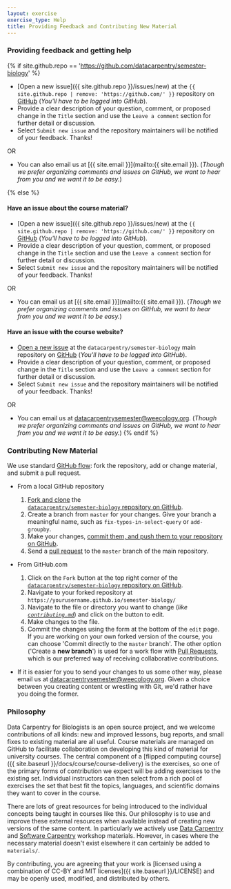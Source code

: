 ```yaml
---
layout: exercise
exercise_type: Help
title: Providing Feedback and Contributing New Material
---
```


### Providing feedback and getting help
{% if site.github.repo == 'https://github.com/datacarpentry/semester-biology' %}
- [Open a new issue]({{ site.github.repo }}/issues/new) at the `{{ site.github.repo | remove: 'https://github.com/' }}` repository on [GitHub](http://github.com) (*You'll have to be logged into GitHub*).
- Provide a clear description of your question, comment, or proposed change in 
the `Title` section and use the `Leave a comment` section for further detail or discussion. 
- Select `Submit new issue` and the repository maintainers will be notified of your feedback. Thanks!

OR

- You can also email us at [{{ site.email }}](mailto:{{ site.email }}). (*Though we prefer organizing comments and issues on GitHub, we want to hear from you and we want it to be easy.*)

{% else %}
#### Have an issue about the course material?
- [Open a new issue]({{ site.github.repo }}/issues/new) at the `{{ site.github.repo | remove: 'https://github.com/' }}` repository on [GitHub](http://github.com) (*You'll have to be logged into GitHub*).
- Provide a clear description of your question, comment, or proposed change in 
the `Title` section and use the `Leave a comment` section for further detail or discussion. 
- Select `Submit new issue` and the repository maintainers will be notified of your feedback. Thanks!

OR

- You can email us at [{{ site.email }}](mailto:{{ site.email }}). (*Though we prefer organizing comments and issues on GitHub, we want to hear from you and we want it to be easy.*)

#### Have an issue with the course website?
- [Open a new issue](https://github.com/datacarpentry/semester-biology/issues/new) at the `datacarpentry/semester-biology` main repository on [GitHub](http://github.com) (*You'll have to be logged into GitHub*).
- Provide a clear description of your question, comment, or proposed change in 
the `Title` section and use the `Leave a comment` section for further detail or discussion. 
- Select `Submit new issue` and the repository maintainers will be notified of your feedback. Thanks!

OR

- You can email us at [datacarpentrysemester@weecology.org](mailto:datacarpentrysemester@weecology.org). (*Though we prefer organizing comments and issues on GitHub, we want to hear from you and we want it to be easy.*)
{% endif %}

### Contributing New Material

We use standard [GitHub flow](https://guides.github.com/introduction/flow/):
fork the repository, add or change material, and submit a pull request.

- From a local GitHub repository 
   1. [Fork and clone](https://help.github.com/articles/fork-a-repo/) the  
[`datacarpentry/semester-biology` repository on GitHub](https://github.com/datacarpentry/semester-biology).
   2. Create a branch from `master` for your changes. Give your branch a 
      meaningful name, such as `fix-typos-in-select-query` or `add-groupby`.
   4. Make your changes, [commit them, and push them to your repository on  GitHub](https://help.github.com/articles/create-a-repo/#commit-your-first-change).
   5.  Send a [pull request](https://help.github.com/articles/using-pull-requests/) to the `master` branch of the main repository.

- From GitHub.com
   1. Click on the `Fork` button at the top right corner of the [`datacarpentry/semester-biology` repository on GitHub](https://github.com/datacarpentry/semester-biology).
   2. Navigate to your forked repository at `https://yourusername.github.io/semester-biology/`
   3. Navigate to the file or directory you want to change (*like [`contributing.md`](https://github.com/datacarpentry/semester-biology/blob/master/docs/contributing.md)*) and click on the <i class="fa fa-pencil"></i> button to edit. 
   4. Make changes to the file.
   5. Commit the changes using the form at the bottom of the `edit` page. If you are working on your own forked version of the course, you can choose 'Commit directly to the `master` branch'. The other option ('Create a **new branch**') is used for a work flow with [Pull Requests](https://help.github.com/articles/using-pull-requests), which is our preferred way of receiving collaborative contributions.

- If it is easier for you to send your changes to us some other way, please 
email us at [datacarpentrysemester@weecology.org](mailto:datacarpentrysemester@weecology.org). Given a choice between you creating content or wrestling with Git, we'd rather have you doing the former.


### Philosophy

Data Carpentry for Biologists is an open source project, and we welcome 
contributions of all kinds: new and improved lessons, bug reports, and small 
fixes to existing material are all useful. Course materials are managed on 
GitHub to facilitate collaboration on developing this kind of material for 
university courses. The central component of a [flipped computing course]({{ site.baseurl }}/docs/course/course-delivery) is the 
exercises, so one of the primary forms of contribution we expect will be adding 
exercises to the existing set. Individual instructors can then select from a 
rich pool of exercises the set that best fit the topics, languages, and 
scientific domains they want to cover in the course.

There are lots of great resources for being introduced to the individual
concepts being taught in courses like this. Our philosophy is to use and improve
these external resources when available instead of creating new versions of the
same content. In particularly we actively use
[Data Carpentry](http://datacarpentry.org/lessons) and
[Software Carpentry](http://software-carpentry.org/lessons) workshop
materials. However, in cases where the necessary material doesn't exist
elsewhere it can certainly be added to `materials/`.

By contributing, you are agreeing that your work is [licensed using a combination of CC-BY and MIT licenses]({{ site.baseurl }}/LICENSE) and may be openly used, modified, and distributed by others.


